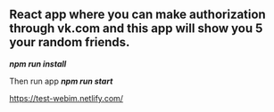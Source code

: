 React app where you can make authorization through vk.com and this app will show you 5 your random friends.
---
***npm run install***

Then run app ***npm run start***

https://test-webim.netlify.com/
